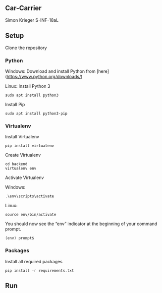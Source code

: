## Car-Carrier ##
Simon Krieger
S-INF-18aL

## Setup ##
Clone the repository

### Python ###
Windows:
Download and install Python from [here] (https://www.python.org/downloads/)

Linux:
Install Python 3
```
sudo apt install python3
```

Install Pip
```
sudo apt install python3-pip
```

### Virtualenv ###
Install Virtualenv
```
pip install virtualenv
```

Create Virtualenv
```
cd backend
virtualenv env
```

Activate Virtualenv

Windows:
```
.\env\scripts\activate
```

Linux:
```
source env/bin/activate
```

You should now see the “env” indicator at the beginning of your command prompt.

```
(env) prompt$
```

### Packages ###
Install all required packages
```
pip install -r requirements.txt
```

## Run ##

